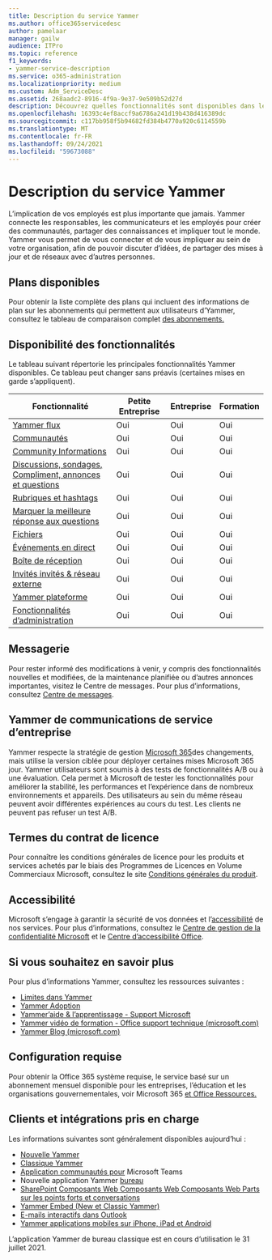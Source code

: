 ```yaml
---
title: Description du service Yammer
ms.author: office365servicedesc
author: pamelaar
manager: gailw
audience: ITPro
ms.topic: reference
f1_keywords:
- yammer-service-description
ms.service: o365-administration
ms.localizationpriority: medium
ms.custom: Adm_ServiceDesc
ms.assetid: 268aadc2-8916-4f9a-9e37-9e509b52d27d
description: Découvrez quelles fonctionnalités sont disponibles dans les différents plans Yammer plan.
ms.openlocfilehash: 16393c4ef8accf9a6786a241d19b438d416389dc
ms.sourcegitcommit: c117bb958f5b94682fd384b4770a920c6114559b
ms.translationtype: MT
ms.contentlocale: fr-FR
ms.lasthandoff: 09/24/2021
ms.locfileid: "59673088"
---
```

# <a name="yammer-service-description"></a>Description du service Yammer

L’implication de vos employés est plus importante que jamais. Yammer connecte les responsables, les communicateurs et les employés pour créer des communautés, partager des connaissances et impliquer tout le monde. Yammer vous permet de vous connecter et de vous impliquer au sein de votre organisation, afin de pouvoir discuter d’idées, de partager des mises à jour et de réseaux avec d’autres personnes.
  
## <a name="available-plans"></a>Plans disponibles
  
Pour obtenir la liste complète des plans qui incluent des informations de plan sur les abonnements qui permettent aux utilisateurs d’Yammer, consultez le tableau de comparaison complet [des abonnements.](https://go.microsoft.com/fwlink/?linkid=2139145)
  
## <a name="feature-availability"></a>Disponibilité des fonctionnalités

Le tableau suivant répertorie les principales fonctionnalités Yammer disponibles. Ce tableau peut changer sans préavis (certaines mises en garde s’appliquent).

| Fonctionnalité  | Petite Entreprise | Entreprise | Formation |
|---------|---------|---------|---------|
|[Yammer flux](https://support.microsoft.com/office/what-s-in-the-yammer-home-and-discovery-feeds-faaadbe1-4e57-4f17-89f1-e546509fba47) | Oui     | Oui     | Oui     |
|[Communautés](https://support.microsoft.com/office/manage-communities-33f252f7-6241-40e1-8f42-ce1b635176fb) | Oui     | Oui     | Oui     |
|[Community Informations](https://support.microsoft.com/office/view-community-insights-in-yammer-48bc648e-b567-49d7-b2b5-5fea23777c46) | Oui     | Oui     | Oui     |
|[Discussions, sondages, Compliment, annonces et questions](https://support.microsoft.com/office/create-polls-praise-announcements-and-questions-in-yammer-4b30c7e0-f915-4c69-9582-ccbbd09a516b) | Oui     | Oui     | Oui     |
|[Rubriques et hashtags](https://support.microsoft.com/office/use-topics-and-hashtags-in-yammer-98c0a0bb-aad0-45d3-88f1-4f6d12bb1772) | Oui     | Oui     | Oui     |
|[Marquer la meilleure réponse aux questions](https://support.microsoft.com/office/use-questions-and-answers-in-a-yammer-community-a4f1b722-d1bf-42be-a592-7288c7c0b895) | Oui     | Oui     | Oui     |
|[Fichiers](https://support.microsoft.com/office/attach-a-file-or-image-to-a-yammer-conversation-8d2d17f7-8f37-4535-961e-518d751be7e8) | Oui     | Oui     | Oui     |
|[Événements en direct](https://support.microsoft.com/office/organize-a-live-event-in-yammer-8853cbd0-d3e2-4888-b8c3-6f3df288dec9) | Oui     | Oui     | Oui     |
|[Boîte de réception](https://support.microsoft.com/office/manage-your-yammer-inbox-f1656c47-7043-40f5-970c-3e66ed7a70f1) | Oui     | Oui     | Oui     |
|[Invités invités & réseau externe](/yammer/work-with-external-users/collaborate-guests-external-yammer-community) | Oui     | Oui     | Oui     |
|[Yammer plateforme](https://developer.microsoft.com/yammer) | Oui     | Oui     | Oui     |
|[Fonctionnalités d’administration](/yammer/) | Oui     | Oui     | Oui     |

## <a name="messaging"></a>Messagerie

Pour rester informé des modifications à venir, y compris des fonctionnalités nouvelles et modifiées, de la maintenance planifiée ou d’autres annonces importantes, visitez le Centre de messages. Pour plus d’informations, consultez [Centre de messages](/microsoft-365/admin/manage/message-center).

## <a name="yammer-enterprise-service-communications-policy"></a>Yammer de communications de service d’entreprise

Yammer respecte la stratégie de gestion [Microsoft 365](https://aka.ms/ManageChange)des changements, mais utilise la version ciblée pour déployer certaines mises Microsoft 365 jour. Yammer utilisateurs sont soumis à des tests de fonctionnalités A/B ou à une évaluation. Cela permet à Microsoft de tester les fonctionnalités pour améliorer la stabilité, les performances et l’expérience dans de nombreux environnements et appareils. Des utilisateurs au sein du même réseau peuvent avoir différentes expériences au cours du test. Les clients ne peuvent pas refuser un test A/B.

## <a name="licensing-terms"></a>Termes du contrat de licence

Pour connaître les conditions générales de licence pour les produits et services achetés par le biais des Programmes de Licences en Volume Commerciaux Microsoft, consultez le site [Conditions générales du produit](https://www.microsoft.com/licensing/terms/).

## <a name="accessibility"></a>Accessibilité

Microsoft s’engage à garantir la sécurité de vos données et l’[accessibilité](https://www.microsoft.com/trust-center/compliance/accessibility) de nos services. Pour plus d’informations, consultez le [Centre de gestion de la confidentialité Microsoft](https://www.microsoft.com/trust-center) et le [Centre d’accessibilité Office](https://support.office.com/article/ecab0fcf-d143-4fe8-a2ff-6cd596bddc6d).

## <a name="learn-more"></a>Si vous souhaitez en savoir plus

Pour plus d’informations Yammer, consultez les ressources suivantes :

- [Limites dans Yammer](/office365/servicedescriptions/yammer-service-description/yammer-limits)
- [Yammer Adoption](https://adoption.microsoft.com/yammer/)
- [Yammer’aide & l’apprentissage - Support Microsoft](https://support.microsoft.com/yammer)
- [Yammer vidéo de formation - Office support technique (microsoft.com)](https://support.microsoft.com/office/yammer-video-training-2c0ce4c6-0a99-466f-bf1b-cbe7ffa9779a)
- [Yammer Blog (microsoft.com)](https://techcommunity.microsoft.com/t5/yammer-blog/bg-p/YammerBlog)

## <a name="system-requirements"></a>Configuration requise

Pour obtenir la Office 365 système requise, le service basé sur un abonnement mensuel disponible pour les entreprises, l’éducation et les organisations gouvernementales, voir Microsoft 365 [et Office Ressources.](https://products.office.com/office-system-requirements/#Office365forBEG)

## <a name="supported-clients-and-integrations"></a>Clients et intégrations pris en charge

Les informations suivantes sont généralement disponibles aujourd’hui :

- [Nouvelle Yammer](https://support.microsoft.com/office/welcome-to-new-yammer-8c749c30-2d17-4153-a3cc-37a70f254681)
- [Classique Yammer](https://support.microsoft.com/office/welcome-to-classic-yammer-02ac514e-cf1d-4060-9cde-6038ca812ede)
- [Application communautés pour](https://support.microsoft.com/office/use-the-yammer-communities-app-for-microsoft-teams-930c86f1-e1e2-4e45-a66a-ce8faca71a21) Microsoft Teams
- Nouvelle application Yammer [bureau](https://support.microsoft.com/office/install-the-new-yammer-desktop-app-66ccb412-ca1d-4e43-872c-9705abf11b1b)
- [SharePoint Composants Web Composants Web Composants Web Parts sur les points forts et conversations](https://support.microsoft.com/office/use-a-yammer-web-part-in-sharepoint-online-a53cfa0c-3d09-42c8-a286-1038a81c59da)
- [Yammer Embed (New et Classic Yammer)](https://developer.yammer.com/docs/new-embed-feed)
- [E-mails interactifs dans Outlook](https://support.microsoft.com/office/work-with-yammer-from-outlook-fd695485-225b-410f-b24a-17f971b46b25)
- [Yammer applications mobiles sur iPhone, iPad et Android](https://support.microsoft.com/office/set-up-new-yammer-on-your-mobile-phone-e52e65ad-14fa-4db9-b8f7-80fe3f6e25a7)

L’application Yammer de bureau classique est en cours d’utilisation le 31 juillet 2021.
